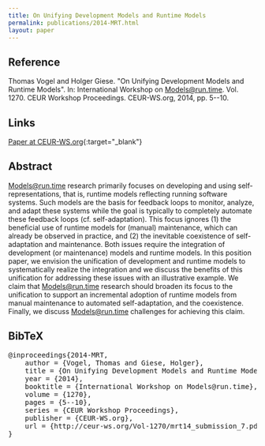 ```yaml
---
title: On Unifying Development Models and Runtime Models
permalink: publications/2014-MRT.html
layout: paper
---
```


## Reference
Thomas Vogel and Holger Giese. "On Unifying Development Models and Runtime Models". In: International Workshop on Models@run.time. Vol. 1270. CEUR Workshop Proceedings. CEUR-WS.org, 2014, pp. 5--10.

## Links
[Paper at CEUR-WS.org](http://ceur-ws.org/Vol-1270/mrt14_submission_7.pdf){:target="_blank"}

## Abstract
Models@run.time research primarily focuses on developing and using self-representations, that is, runtime models reflecting running software systems. Such models are the basis for feedback loops to monitor, analyze, and adapt these systems while the goal is typically to completely automate these feedback loops (cf. self-adaptation). This focus ignores (1) the beneficial use of runtime models for (manual) maintenance, which can already be observed in practice, and (2) the inevitable coexistence of self-adaptation and maintenance. Both issues require the integration of development (or maintenance) models and runtime models. In this position paper, we envision the unification of development and runtime models to systematically realize the integration and we discuss the benefits of this unification for addressing these issues with an illustrative example. We claim that Models@run.time research should broaden its focus to the unification to support an incremental adoption of runtime models from manual maintenance to automated self-adaptation, and the coexistence. Finally, we discuss Models@run.time challenges for achieving this claim.

## BibTeX

<div class="bibtex">
<pre>@inproceedings{2014-MRT,
    author = {Vogel, Thomas and Giese, Holger},
    title = {On Unifying Development Models and Runtime Models},
    year = {2014},
    booktitle = {International Workshop on Models@run.time},
    volume = {1270},
    pages = {5--10},
    series = {CEUR Workshop Proceedings},
    publisher = {CEUR-WS.org},
    url = {http://ceur-ws.org/Vol-1270/mrt14_submission_7.pdf},
}</pre>
</div>
